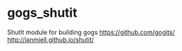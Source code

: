 gogs_shutit
===========

ShutIt module for building gogs https://github.com/gogits/ http://ianmiell.github.io/shutit/
